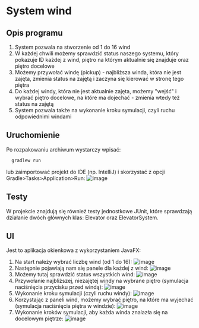 # System wind
## Opis programu
1) System pozwala na stworzenie od 1 do 16 wind
2) W każdej chwili możemy sprawdzić status naszego systemu, który pokazuje ID każdej z wind, piętro na którym aktualnie się znajduje oraz piętro docelowe
3) Możemy przywołać windę (pickup) - najbliższa winda, która nie jest zajęta, zmienia status na zajętą i zaczyna się kierować w stronę tego piętra
4) Do każdej windy, która nie jest aktualnie zajęta, możemy "wejść" i wybrać piętro docelowe, na które ma dojechać - zmienia wtedy też status na zajętą
5) System pozwala także na wykonanie kroku symulacji, czyli ruchu odpowiednimi windami

## Uruchomienie 
Po rozpakowaniu archiwum wystarczy wpisać:
```sh
  gradlew run
  ```
lub zaimportować projekt do IDE (np. IntelliJ) i skorzystać z opcji Gradle>Tasks>Application>Run:
![image](https://user-images.githubusercontent.com/72704714/162578272-27e38225-34e9-4ad3-b715-3aceec1b5ff4.png)

## Testy
W projekcie znajdują się również testy jednostkowe JUnit, które sprawdzają działanie dwóch głównych klas: Elevator oraz ElevatorSystem.

## UI
Jest to aplikacja okienkowa z wykorzystaniem JavaFX:
1) Na start należy wybrać liczbę wind (od 1 do 16):
![image](https://user-images.githubusercontent.com/72704714/162577623-2074bcd7-46d6-4bba-acec-af3bcab14a18.png)
2) Następnie pojawiają nam się panele dla każdej z wind:
![image](https://user-images.githubusercontent.com/72704714/162577660-8479800b-ac04-480c-9db1-a4f89612d2ee.png)
3) Możemy tutaj sprawdzić status wszystkich wind:
![image](https://user-images.githubusercontent.com/72704714/162577672-2c3115ba-9135-4e2d-ba36-0f5caa3a248c.png)
4) Przywołanie najbliższej, niezajętej windy na wybrane piętro (symulacja naciśnięcia przycisku przed windą):
![image](https://user-images.githubusercontent.com/72704714/162577728-6daad4c2-9566-4fc4-b9be-bb3130679514.png)
5) Wykonanie kroku symulacji (czyli ruchu windy):
![image](https://user-images.githubusercontent.com/72704714/162577809-3431e323-fa6a-4e3d-a05f-7c6198596e9e.png)
6) Korzystając z paneli wind, możemy wybrać piętro, na które ma wyjechać (symulacja naciśnięcia piętra w windzie):
![image](https://user-images.githubusercontent.com/72704714/162577863-fa9a4904-e661-44f9-8afe-5aef2748e30a.png)
7) Wykonanie kroków symulacji, aby każda winda znalazła się na docelowym piętrze:
![image](https://user-images.githubusercontent.com/72704714/162577971-e1c22514-db1e-4d90-b091-01b3af9fd3bc.png)


